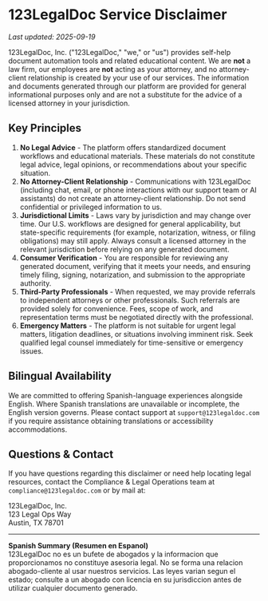 # 123LegalDoc Service Disclaimer

_Last updated: 2025-09-19_

123LegalDoc, Inc. ("123LegalDoc," "we," or "us") provides self-help document automation tools and related educational content. We are **not** a law firm, our employees are **not** acting as your attorney, and no attorney-client relationship is created by your use of our services. The information and documents generated through our platform are provided for general informational purposes only and are not a substitute for the advice of a licensed attorney in your jurisdiction.

## Key Principles

1. **No Legal Advice** - The platform offers standardized document workflows and educational materials. These materials do not constitute legal advice, legal opinions, or recommendations about your specific situation.
2. **No Attorney-Client Relationship** - Communications with 123LegalDoc (including chat, email, or phone interactions with our support team or AI assistants) do not create an attorney-client relationship. Do not send confidential or privileged information to us.
3. **Jurisdictional Limits** - Laws vary by jurisdiction and may change over time. Our U.S. workflows are designed for general applicability, but state-specific requirements (for example, notarization, witness, or filing obligations) may still apply. Always consult a licensed attorney in the relevant jurisdiction before relying on any generated document.
4. **Consumer Verification** - You are responsible for reviewing any generated document, verifying that it meets your needs, and ensuring timely filing, signing, notarization, and submission to the appropriate authority.
5. **Third-Party Professionals** - When requested, we may provide referrals to independent attorneys or other professionals. Such referrals are provided solely for convenience. Fees, scope of work, and representation terms must be negotiated directly with the professional.
6. **Emergency Matters** - The platform is not suitable for urgent legal matters, litigation deadlines, or situations involving imminent risk. Seek qualified legal counsel immediately for time-sensitive or emergency issues.

## Bilingual Availability

We are committed to offering Spanish-language experiences alongside English. Where Spanish translations are unavailable or incomplete, the English version governs. Please contact support at `support@123legaldoc.com` if you require assistance obtaining translations or accessibility accommodations.

## Questions & Contact

If you have questions regarding this disclaimer or need help locating legal resources, contact the Compliance & Legal Operations team at `compliance@123legaldoc.com` or by mail at:

123LegalDoc, Inc.  
123 Legal Ops Way  
Austin, TX 78701

---

**Spanish Summary (Resumen en Espanol)**  
123LegalDoc no es un bufete de abogados y la informacion que proporcionamos no constituye asesoria legal. No se forma una relacion abogado-cliente al usar nuestros servicios. Las leyes varian segun el estado; consulte a un abogado con licencia en su jurisdiccion antes de utilizar cualquier documento generado.
